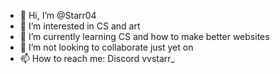 - 👋 Hi, I’m @Starr04
- 👀 I’m interested in CS and art
- 🌱 I’m currently learning CS and how to make better websites
- 💞️ I’m not looking to collaborate just yet on
- 📫 How to reach me: Discord vvstarr_

<!---
Starr04/Starr04 is a ✨ special ✨ repository because its `README.md` (this file) appears on your GitHub profile.
You can click the Preview link to take a look at your changes.
--->
